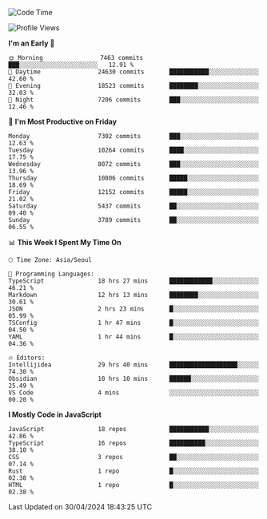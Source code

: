 <!--START_SECTION:waka-->
![Code Time](http://img.shields.io/badge/Code%20Time-5%2C999%20hrs%204%20mins-blue)

![Profile Views](http://img.shields.io/badge/Profile%20Views-6-blue)

**I'm an Early 🐤** 

```text
🌞 Morning                7463 commits        ███░░░░░░░░░░░░░░░░░░░░░░   12.91 % 
🌆 Daytime                24630 commits       ███████████░░░░░░░░░░░░░░   42.60 % 
🌃 Evening                18523 commits       ████████░░░░░░░░░░░░░░░░░   32.03 % 
🌙 Night                  7206 commits        ███░░░░░░░░░░░░░░░░░░░░░░   12.46 % 
```
📅 **I'm Most Productive on Friday** 

```text
Monday                   7302 commits        ███░░░░░░░░░░░░░░░░░░░░░░   12.63 % 
Tuesday                  10264 commits       ████░░░░░░░░░░░░░░░░░░░░░   17.75 % 
Wednesday                8072 commits        ███░░░░░░░░░░░░░░░░░░░░░░   13.96 % 
Thursday                 10806 commits       █████░░░░░░░░░░░░░░░░░░░░   18.69 % 
Friday                   12152 commits       █████░░░░░░░░░░░░░░░░░░░░   21.02 % 
Saturday                 5437 commits        ██░░░░░░░░░░░░░░░░░░░░░░░   09.40 % 
Sunday                   3789 commits        ██░░░░░░░░░░░░░░░░░░░░░░░   06.55 % 
```


📊 **This Week I Spent My Time On** 

```text
🕑︎ Time Zone: Asia/Seoul

💬 Programming Languages: 
TypeScript               18 hrs 27 mins      ████████████░░░░░░░░░░░░░   46.21 % 
Markdown                 12 hrs 13 mins      ████████░░░░░░░░░░░░░░░░░   30.61 % 
JSON                     2 hrs 23 mins       █░░░░░░░░░░░░░░░░░░░░░░░░   05.99 % 
TSConfig                 1 hr 47 mins        █░░░░░░░░░░░░░░░░░░░░░░░░   04.50 % 
YAML                     1 hr 44 mins        █░░░░░░░░░░░░░░░░░░░░░░░░   04.36 % 

🔥 Editors: 
Intellijidea             29 hrs 40 mins      ███████████████████░░░░░░   74.30 % 
Obsidian                 10 hrs 10 mins      ██████░░░░░░░░░░░░░░░░░░░   25.49 % 
VS Code                  4 mins              ░░░░░░░░░░░░░░░░░░░░░░░░░   00.20 % 
```

**I Mostly Code in JavaScript** 

```text
JavaScript               18 repos            ███████████░░░░░░░░░░░░░░   42.86 % 
TypeScript               16 repos            ██████████░░░░░░░░░░░░░░░   38.10 % 
CSS                      3 repos             ██░░░░░░░░░░░░░░░░░░░░░░░   07.14 % 
Rust                     1 repo              █░░░░░░░░░░░░░░░░░░░░░░░░   02.38 % 
HTML                     1 repo              █░░░░░░░░░░░░░░░░░░░░░░░░   02.38 % 
```




 Last Updated on 30/04/2024 18:43:25 UTC
<!--END_SECTION:waka-->
